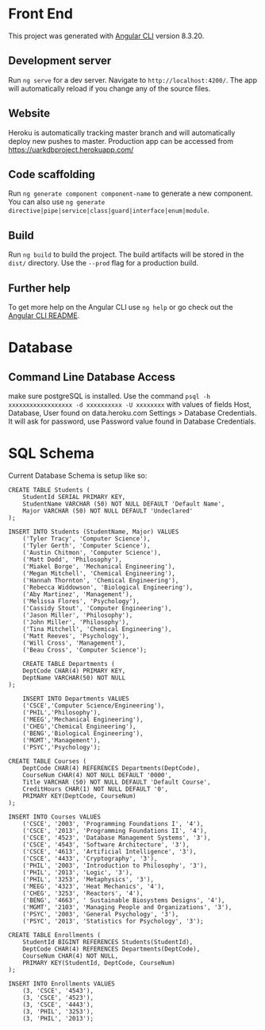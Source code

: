 # Front End

This project was generated with [Angular CLI](https://github.com/angular/angular-cli) version 8.3.20.

## Development server

Run `ng serve` for a dev server. Navigate to `http://localhost:4200/`. The app will automatically reload if you change any of the source files.

## Website
Heroku is automatically tracking master branch and will automatically deploy new pushes to master. Production app can be accessed from https://uarkdbproject.herokuapp.com/

## Code scaffolding

Run `ng generate component component-name` to generate a new component. You can also use `ng generate directive|pipe|service|class|guard|interface|enum|module`.

## Build

Run `ng build` to build the project. The build artifacts will be stored in the `dist/` directory. Use the `--prod` flag for a production build.


## Further help

To get more help on the Angular CLI use `ng help` or go check out the [Angular CLI README](https://github.com/angular/angular-cli/blob/master/README.md).


# Database

## Command Line Database Access

make sure postgreSQL is installed. Use the command 
`psql -h xxxxxxxxxxxxxxxxxx -d xxxxxxxxxx -U xxxxxxxx` with values of fields Host, Database, User found on data.heroku.com Settings > Database Credentials. It will ask for password, use Password value found in Database Credentials. 

# SQL Schema
Current Database Schema is setup like so:
```
CREATE TABLE Students (
	StudentId SERIAL PRIMARY KEY,
	StudentName VARCHAR (50) NOT NULL DEFAULT 'Default Name',
	Major VARCHAR (50) NOT NULL DEFAULT 'Undeclared'
);

INSERT INTO Students (StudentName, Major) VALUES
	('Tyler Tracy', 'Computer Science'),
	('Tyler Gerth', 'Computer Science'),
	('Austin Chitmon', 'Computer Science'),
	('Matt Dodd', 'Philosophy'),
	('Miakel Borge', 'Mechanical Engineering'),
	('Megan Mitchell', 'Chemical Engineering'),
	('Hannah Thornton', 'Chemical Engineering'),
	('Rebecca Widdowson', 'Biological Engineering'),
	('Aby Martinez', 'Management'),
	('Melissa Flores', 'Psychology'),
	('Cassidy Stout', 'Computer Engineering'),
	('Jason Miller', 'Philosophy'),
	('John Miller', 'Philosophy'),
	('Tina Mitchell', 'Chemical Engineering'),
	('Matt Reeves', 'Psychology'),
	('Will Cross', 'Management'),
	('Beau Cross', 'Computer Science');

	CREATE TABLE Departments (
	DeptCode CHAR(4) PRIMARY KEY,
	DeptName VARCHAR(50) NOT NULL
);

	INSERT INTO Departments VALUES
	('CSCE','Computer Science/Engineering'),
	('PHIL','Philosophy'),
	('MEEG','Mechanical Engineering'),
	('CHEG','Chemical Engineering'),
	('BENG','Biological Engineering'),
	('MGMT','Management'),
	('PSYC','Psychology');

CREATE TABLE Courses (
	DeptCode CHAR(4) REFERENCES Departments(DeptCode),
	CourseNum CHAR(4) NOT NULL DEFAULT '0000',
	Title VARCHAR (50) NOT NULL DEFAULT 'Default Course',
	CreditHours CHAR(1) NOT NULL DEFAULT '0',
	PRIMARY KEY(DeptCode, CourseNum)
);

INSERT INTO Courses VALUES 
	('CSCE', '2003', 'Programming Foundations I', '4'),
	('CSCE', '2013', 'Programming Foundations II', '4'),
	('CSCE', '4523', 'Database Management Systems', '3'),
	('CSCE', '4543', 'Software Architecture', '3'),
	('CSCE', '4613', 'Artificial Intelligence', '3'),
	('CSCE', '4433', 'Cryptography', '3'),
	('PHIL', '2003', 'Introduction to Philosophy', '3'),
	('PHIL', '2013', 'Logic', '3'),
	('PHIL', '3253', 'Metaphysics', '3'),
	('MEEG', '4323', 'Heat Mechanics', '4'),
	('CHEG', '3253', 'Reactors', '4'),
	('BENG', '4663', ' Sustainable Biosystems Designs', '4'),
	('MGMT', '2103', 'Managing People and Organizations', '3'),
	('PSYC', '2003', 'General Psychology', '3'),
	('PSYC', '2013', 'Statistics for Psychology', '3');

CREATE TABLE Enrollments (
	StudentId BIGINT REFERENCES Students(StudentId),
	DeptCode CHAR(4) REFERENCES Departments(DeptCode),
	CourseNum CHAR(4) NOT NULL,
	PRIMARY KEY(StudentId, DeptCode, CourseNum)
);

INSERT INTO Enrollments VALUES 
	(3, 'CSCE', '4543'),
	(3, 'CSCE', '4523'),
	(3, 'CSCE', '4443'),
	(3, 'PHIL', '3253'),
	(3, 'PHIL', '2013');
```
